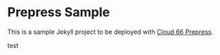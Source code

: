 # Prepress Sample

This is a sample Jekyll project to be deployed with [Cloud 66 Prepress](https://cloud66.com/frameworks/static-sites).


test
